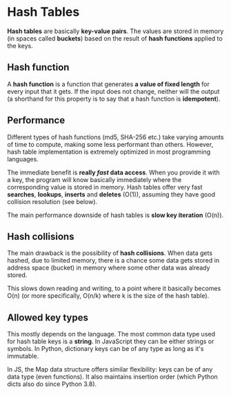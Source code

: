 # Hash Tables

**Hash tables** are basically **key-value pairs**. The values are stored in memory (in spaces called **buckets**) based on the result of **hash functions** applied to the keys.  

## Hash function

A **hash function** is a function that generates **a value of fixed length** for every input that it gets. If the input does not change, neither will the output (a shorthand for this property is to say that a hash function is **idempotent**).

## Performance

Different types of hash functions (md5, SHA-256 etc.) take varying amounts of time to compute, making some less performant than others. However, hash table implementation is extremely optimized in most programming languages.  
  
The immediate benefit is **really *fast* data access**. When you provide it with a key, the program will know basically immediately where the corresponding value is stored in memory. Hash tables offer very fast **searches**, **lookups**, **inserts** and **deletes** (O(1)), assuming they have good collision resolution (see below).  
  
The main performance downside of hash tables is **slow key iteration** (O(n)).

## Hash collisions

The main drawback is the possibility of **hash collisions**. When data gets hashed, due to limited memory, there is a chance some data gets stored in address space (bucket) in memory where some other data was already stored.  
  
This slows down reading and writing, to a point where it basically becomes O(n) (or more specifically, O(n/k) where k is the size of the hash table).

## Allowed key types

This mostly depends on the language. The most common data type used for hash table keys is a **string**. In JavaScript they can be either strings or symbols. In Python, dictionary keys can be of any type as long as it's immutable.  
  
In JS, the Map data structure offers similar flexibility: keys can be of any data type (even functions). It also maintains insertion order (which Python dicts also do since Python 3.8).

